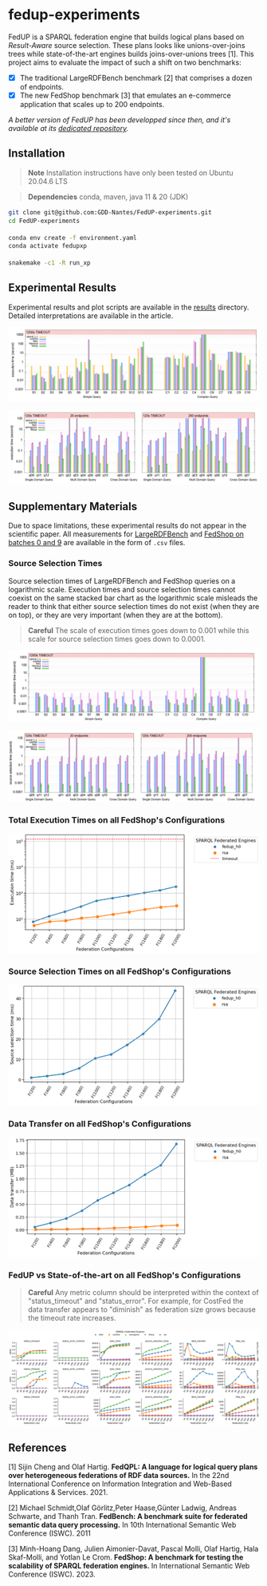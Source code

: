 # fedup-experiments

FedUP is a SPARQL federation engine that builds logical plans based on
*Result-Aware* source selection. These plans looks like
unions-over-joins trees while state-of-the-art engines builds
joins-over-unions trees [1]. This project aims to evaluate the impact of
such a shift on two benchmarks: 

- [X] The traditional LargeRDFBench benchmark [2] that comprises a dozen
      of endpoints.
- [X] The new FedShop benchmark [3] that emulates an e-commerce
      application that scales up to 200 endpoints.

_A better version of FedUP has been developped since then, and it's
available at its [dedicated
repository](https://github.com/GDD-Nantes/fedup)._

## Installation

> **Note**
> Installation instructions have only been tested on Ubuntu 20.04.6 LTS

> **Dependencies**
> conda, maven, java 11 & 20 (JDK)

```bash
git clone git@github.com:GDD-Nantes/FedUP-experiments.git
cd FedUP-experiments
    
conda env create -f environment.yaml
conda activate fedupxp
    
snakemake -c1 -R run_xp
```

## Experimental Results

Experimental results and plot scripts are available in the
[results](https://github.com/GDD-Nantes/FedUP-experiments/tree/main/results)
directory. Detailed interpretations are available in the article.

![Total execution time on LargeRDFBench.](results/total_largerdfbench.png)

![Total execution time on FedShop.](results/total_fedshop_20_200.png)


## Supplementary Materials

Due to space limitations, these experimental results do not appear in
the scientific paper.  All measurements for
[LargeRDFBench](results/results_largerdfbench.csv) and [FedShop on
batches 0 and 9](results/results_fedshop.csv) are available in the
form of `.csv` files.

### Source Selection Times

Source selection times of LargeRDFBench and FedShop queries on a
logarithmic scale. Execution times and source selection times cannot
coexist on the same stacked bar chart as the logarithmic scale
misleads the reader to think that either source selection times do not
exist (when they are on top), or they are very important (when they
are at the bottom).

> **Careful**
> The scale of execution times goes down to 0.001 while this scale for source selection times goes down to 0.0001.

![image](results/largerdfbench_source_selection_time.png)

![image](results/fedshop_source_selection_time_batch_0_9.png)

### Total Execution Times on all FedShop's Configurations

![image](results/exec_time.png)

### Source Selection Times on all FedShop's Configurations

![image](results/source_selection_time.png)

### Data Transfer on all FedShop's Configurations

![image](results/data_transfer.png)

### FedUP vs State-of-the-art on all FedShop's Configurations 

> **Careful** Any metric column should be interpreted within the
> context of "status_timeout" and "status_error".  For example, for
> CostFed the data transfer appears to "diminish" as federation size
> grows because the timeout rate increases.

![image](results/fedup_fedshop_extra.png)


## References

[1] Sijin Cheng and Olaf Hartig. __FedQPL: A language for logical
query plans over heterogeneous federations of RDF data sources.__ In
the 22nd International Conference on Information Integration and
Web-Based Applications & Services. 2021.

[2] Michael Schmidt,Olaf Görlitz,Peter Haase,Günter Ladwig, Andreas
Schwarte, and Thanh Tran. __FedBench: A benchmark suite for federated
semantic data query processing.__ In 10th International Semantic Web
Conference (ISWC). 2011

[3] Minh-Hoang Dang, Julien Aimonier-Davat, Pascal Molli, Olaf Hartig,
Hala Skaf-Molli, and Yotlan Le Crom. __FedShop: A benchmark for
testing the scalability of SPARQL federation engines.__ In
International Semantic Web Conference (ISWC). 2023.
